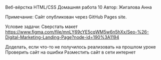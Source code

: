 Веб-вёрстка HTML/CSS
Домашняя работа 10
Автор:
Жигалова Анна

Примечание:
Сайт опубликован через GitHub Pages site.

Условие задачи:
Сверстать макет https://www.figma.com/file/mnLY69cYE5cqWM5w6n5hXx/Seo-%26-Digital-Marketing-Landing-Page?node-id=190%3A1194

Доделать, если что-то не получилось реализовать на прошлом уроке
Проверить сайт на ошибки
Разместить сайт в сети интернет

